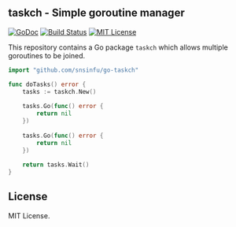 taskch - Simple goroutine manager
---------------------------------

[![GoDoc][godoc-badge]][godoc-url]
[![Build Status][travis-badge]][travis-url]
[![MIT License][license-badge]][license-url]

[travis-badge]: https://travis-ci.org/snsinfu/go-taskch.svg?branch=master
[travis-url]: https://travis-ci.org/snsinfu/go-taskch
[godoc-badge]: https://img.shields.io/badge/go-documentation-blue.svg
[godoc-url]: https://godoc.org/github.com/snsinfu/go-taskch
[license-badge]: https://img.shields.io/badge/license-MIT-blue.svg
[license-url]: https://raw.githubusercontent.com/snsinfu/go-taskch/master/LICENSE

This repository contains a Go package `taskch` which allows multiple goroutines
to be joined.

```go
import "github.com/snsinfu/go-taskch"

func doTasks() error {
	tasks := taskch.New()
	
	tasks.Go(func() error {
		return nil
	})
	
	tasks.Go(func() error {
		return nil
	})
	
	return tasks.Wait()
}
```

## License

MIT License.
